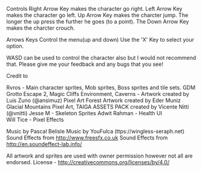 Controls
Right Arrow Key makes the character go right. 
Left Arrow Key makes the character go left. 
Up Arrow Key makes the charcter jump.
The longer the up press the further he goes (to a point).
The Down Arrow Key makes the charcter crouch.

Arrows Keys Control the menu(up and down)
Use the 'X' Key to select your option.

WASD can be used to control the character also but I would not recommend that.
Please give me your feedback and any bugs that you see!

Credit to 

Rvros - Main character sprites, Mob sprites, Boss sprites and tile sets.
GDM Grotto Escape 2, Magic Cliffs Environment, Caverns - Artwork created by Luis Zuno (@ansimuz)
Pixel Art Forest Artwork created by Eder Muniz
Glacial Mountains Pixel Art, TAIGA ASSETS PACK created by Vicente Nitti (@vnitti)
Jesse M - Skeleton Sprites
Adwit Rahman - Health UI	
Will Tice - Pixel Effects

Music by Pascal Belisle
Music by YouFulca (ttps://wingless-seraph.net)
Sound Effects from http://www.freesfx.co.uk
Sound Effects from http://en.soundeffect-lab.info/

All artwork and sprites are used with owner permission however not all are endorsed.
License - http://creativecommons.org/licenses/by/4.0/